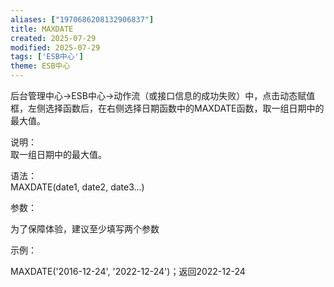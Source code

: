 ```yaml
---
aliases: ["1970686208132906837"]
title: MAXDATE
created: 2025-07-29
modified: 2025-07-29
tags: ['ESB中心']
theme: ESB中心
---
```


后台管理中心->ESB中心->动作流（或接口信息的成功失败）中，点击动态赋值框，左侧选择函数后，在右侧选择日期函数中的MAXDATE函数，取一组日期中的最大值。

说明：  
取一组日期中的最大值。

语法：  
MAXDATE(date1, date2, date3...)  

参数：

为了保障体验，建议至少填写两个参数

示例：

MAXDATE('2016-12-24', '2022-12-24')；返回2022-12-24